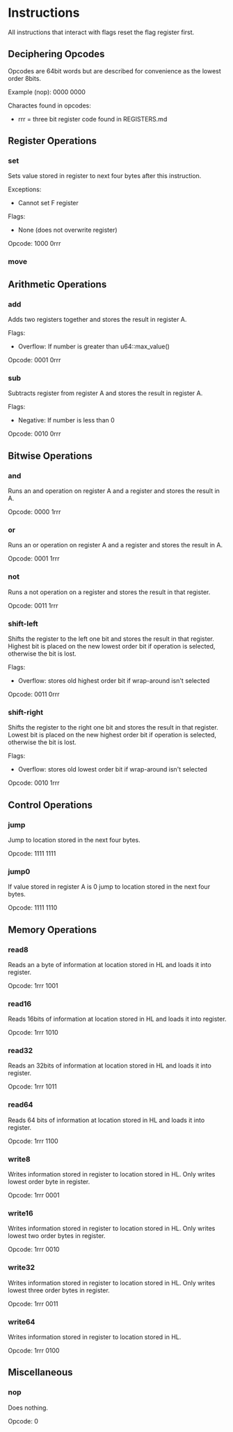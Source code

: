 # Instructions

All instructions that interact with flags reset the flag register first.

## Deciphering Opcodes

Opcodes are 64bit words but are described for convenience as the lowest order 8bits.

Example (nop):
0000 0000

Charactes found in opcodes:

- rrr = three bit register code found in REGISTERS.md

## Register Operations

### set

Sets value stored in register to next four bytes after this instruction.

Exceptions:

- Cannot set F register

Flags:

- None (does not overwrite register)

Opcode: 1000 0rrr

### move

## Arithmetic Operations

### add

Adds two registers together and stores the result in register A.

Flags:

- Overflow: If number is greater than u64::max_value()

Opcode: 0001 0rrr

### sub

Subtracts register from register A and stores the result in register A.

Flags:

- Negative: If number is less than 0

Opcode: 0010 0rrr

## Bitwise Operations

### and

Runs an and operation on register A and a register and stores the result in A.

Opcode: 0000 1rrr

### or

Runs an or operation on register A and a register and stores the result in A.

Opcode: 0001 1rrr

### not

Runs a not operation on a register and stores the result in that register.

Opcode: 0011 1rrr

### shift-left

Shifts the register to the left one bit and stores the result in that register. Highest bit is placed on the new lowest order bit if operation is selected, otherwise the bit is lost.

Flags:

- Overflow: stores old highest order bit if wrap-around isn't selected

Opcode: 0011 0rrr

### shift-right

Shifts the register to the right one bit and stores the result in that register. Lowest bit is placed on the new highest order bit if operation is selected, otherwise the bit is lost.

Flags:

- Overflow: stores old lowest order bit if wrap-around isn't selected

Opcode: 0010 1rrr

## Control Operations

### jump

Jump to location stored in the next four bytes.

Opcode: 1111 1111

### jump0

If value stored in register A is 0 jump to location stored in the next four bytes.

Opcode: 1111 1110

## Memory Operations

### read8

Reads an a byte of information at location stored in HL and loads it into register.

Opcode: 1rrr 1001

### read16

Reads 16bits of information at location stored in HL and loads it into register.

Opcode: 1rrr 1010

### read32

Reads an 32bits of information at location stored in HL and loads it into register.

Opcode: 1rrr 1011

### read64

Reads 64 bits of information at location stored in HL and loads it into register.

Opcode: 1rrr 1100

### write8

Writes information stored in register to location stored in HL. Only writes lowest order byte in register.

Opcode: 1rrr 0001

### write16

Writes information stored in register to location stored in HL. Only writes lowest two order bytes in register.

Opcode: 1rrr 0010

### write32

Writes information stored in register to location stored in HL. Only writes lowest three order bytes in register.

Opcode: 1rrr 0011

### write64

Writes information stored in register to location stored in HL.

Opcode: 1rrr 0100

## Miscellaneous

### nop

Does nothing.

Opcode: 0
